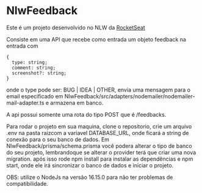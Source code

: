# NlwFeedback

Este é um projeto desenvolvido no NLW da <a href="https://www.rocketseat.com.br/">RocketSeat</a>

Consiste em uma API que recebe como entrada um objeto feedback na entrada com 
```
{    
  type: string;
  comment: string;
  screenshot?: string;
}
```
onde o type pode ser: BUG | IDEA | OTHER, 
envia uma mensagem para o email especificado em NlwFeedback/src/adapters/nodemailer/nodemailer-mail-adapter.ts e armazena em banco.

A api possui somente uma rota do tipo POST que é /feedbacks.

Para rodar o projeto em sua maquina, clone o repositorio, crie um arquivo .env na pasta raizcom a variavel DATABASE_URL, onde ficará a string de conexão para o seu banco de dados. Em NlwFeedback/prisma/schema.prisma você podera alterar o tipo de banco do seu projeto, lembrandoque se alterar o provider terá que criar uma nova migration. após isso rode npm install para instalar as dependências e npm start, onde ele irá sincronizar o banco de dados e iniciar o projeto.

OBS: utilize o NodeJs na versão 16.15.0 para não ter problemas de compatibilidade.
